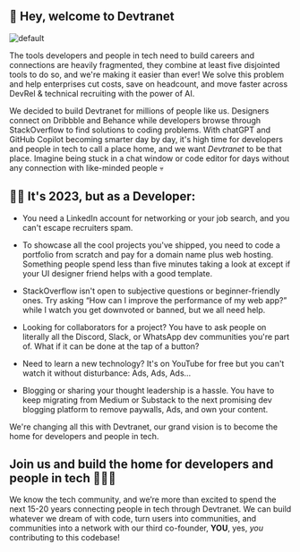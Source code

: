 ## 👋 Hey, welcome to Devtranet 

![default](https://user-images.githubusercontent.com/90291337/229528959-7a0a8faf-a151-44be-b40b-39ac21dd3900.png)

The tools developers and people in tech need to build careers and connections are heavily fragmented, they combine at least five disjointed tools to do so, and we're making it easier than ever! We solve this problem and help enterprises cut costs, save on headcount, and move faster across DevRel & technical recruiting with the power of AI.

We decided to build Devtranet for millions of people like us. Designers connect on Dribbble and Behance while developers browse through StackOverflow to find solutions to coding problems. With chatGPT and GitHub Copilot becoming smarter day by day, it's high time for developers and people in tech to call a place home, and we want _*Devtranet*_ to be that place. Imagine being stuck in a chat window or code editor for days without any connection with like-minded people 💀

## 👨‍💻 It's 2023, but as a Developer:

- You need a LinkedIn account for networking or your job search, and you can't escape recruiters spam.

- To showcase all the cool projects you've shipped, you need to code a portfolio from scratch and pay for a domain name plus web hosting. Something people spend less than five minutes taking a look at except if your UI designer friend helps with a good template. 

- StackOverflow isn't open to subjective questions or beginner-friendly ones. Try asking “How can I improve the performance of my web app?” while I watch you get downvoted or banned, but we all need help. 

- Looking for collaborators for a project? You have to ask people on literally all the Discord, Slack, or WhatsApp dev communities you're part of. What if it can be done at the tap of a button?

- Need to learn a new technology? It's on YouTube for free but you can't watch it without disturbance: Ads, Ads, Ads…

- Blogging or sharing your thought leadership is a hassle. You have to keep migrating from Medium or Substack to the next promising dev blogging platform to remove paywalls, Ads, and own your content.           

We're changing all this with Devtranet, our grand vision is to become the home for developers and people in tech.

## Join us and build the home for developers and people in tech 👨‍💻🚀

We know the tech community, and we’re more than excited to spend the next 15-20 years connecting people in tech through Devtranet. We can build whatever we dream of with code, turn users into communities, and communities into a network with our third co-founder, **YOU**, yes, _*you*_ contributing to this codebase! 


